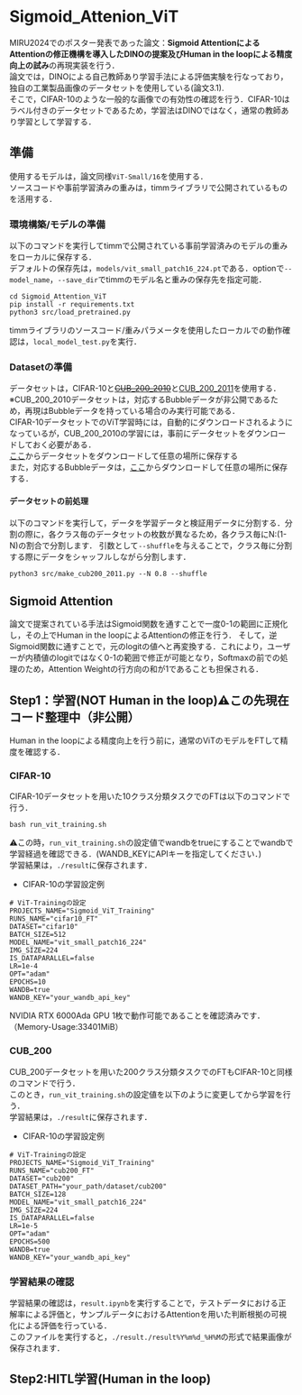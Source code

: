# Sigmoid_Attenion_ViT
MIRU2024でのポスター発表であった論文：**Sigmoid AttentionによるAttentionの修正機構を導入したDINOの提案及びHuman in the loopによる精度向上の試み**の再現実装を行う．<br>
論文では，DINOによる自己教師あり学習手法による評価実験を行なっており，独自の工業製品画像のデータセットを使用している(論文3.1).<br>
そこで，CIFAR-10のような一般的な画像での有効性の確認を行う．CIFAR-10はラベル付きのデータセットであるため，学習法はDINOではなく，通常の教師あり学習として学習する．<br>

## 準備
使用するモデルは，論文同様`ViT-Small/16`を使用する．<br>
ソースコードや事前学習済みの重みは，timmライブラリで公開されているものを活用する．
### 環境構築/モデルの準備
以下のコマンドを実行してtimmで公開されている事前学習済みのモデルの重みをローカルに保存する．<br>
デフォルトの保存先は，`models/vit_small_patch16_224.pt`である．optionで`--model_name`，`--save_dir`でtimmのモデル名と重みの保存先を指定可能．
```
cd Sigmoid_Attention_ViT
pip install -r requirements.txt
python3 src/load_pretrained.py 
```
timmライブラリのソースコード/重みパラメータを使用したローカルでの動作確認は，`local_model_test.py`を実行．

### Datasetの準備
データセットは，CIFAR-10と[~~CUB_200_2010~~](https://www.vision.caltech.edu/datasets/cub_200_2010/)と[CUB_200_2011](https://www.vision.caltech.edu/datasets/cub_200_2011/)を使用する．<br>
※CUB_200_2010データセットは，対応するBubbleデータが非公開であるため，再現はBubbleデータを持っている場合のみ実行可能である．<br>
CIFAR-10データセットでのViT学習時には，自動的にダウンロードされるようになっているが，CUB_200_2010の学習には，事前にデータセットをダウンロードしておく必要がある．<br>
[ここ](https://data.caltech.edu/records/65de6-vp158)からデータセットをダウンロードして任意の場所に保存する<br>
また，対応するBubbleデータは，[ここ](https://github.com/yaorong0921/CUB-GHA)からダウンロードして任意の場所に保存する．

#### データセットの前処理
以下のコマンドを実行して，データを学習データと検証用データに分割する．分割の際に，各クラス毎のデータセットの枚数が異なるため，各クラス毎にN:(1-N)の割合で分割します．
引数として`--shuffle`を与えることで，クラス毎に分割する際にデータをシャッフルしながら分割します．
```
python3 src/make_cub200_2011.py --N 0.8 --shuffle
```

## Sigmoid Attention
論文で提案されている手法はSigmoid関数を通すことで一度0-1の範囲に正規化し，その上でHuman in the loopによるAttentionの修正を行う．
そして，逆Sigmoid関数に通すことで，元のlogitの値へと再変換する．これにより，ユーザーが内積値のlogitではなく0-1の範囲で修正が可能となり，Softmaxの前での処理のため，Attention Weightの行方向の和が1であることも担保される．


## Step1：学習(NOT Human in the loop)⚠️この先現在コード整理中（非公開）
Human in the loopによる精度向上を行う前に，通常のViTのモデルをFTして精度を確認する．
### CIFAR-10
CIFAR-10データセットを用いた10クラス分類タスクでのFTは以下のコマンドで行う．
```
bash run_vit_training.sh
```
⚠️この時，`run_vit_training.sh`の設定値でwandbをtrueにすることでwandbで学習経過を確認できる．(WANDB_KEYにAPIキーを指定してください．)<br>
学習結果は，`./result`に保存されます．
- CIFAR-10の学習設定例
```
# ViT-Trainingの設定
PROJECTS_NAME="Sigmoid_ViT_Training"
RUNS_NAME="cifar10_FT"
DATASET="cifar10"
BATCH_SIZE=512
MODEL_NAME="vit_small_patch16_224"
IMG_SIZE=224
IS_DATAPARALLEL=false
LR=1e-4
OPT="adam"
EPOCHS=10
WANDB=true
WANDB_KEY="your_wandb_api_key"
```
NVIDIA RTX 6000Ada GPU 1枚で動作可能であることを確認済みです．（Memory-Usage:33401MiB）

### CUB_200
CUB_200データセットを用いた200クラス分類タスクでのFTもCIFAR-10と同様のコマンドで行う．<br>
このとき，`run_vit_training.sh`の設定値を以下のように変更してから学習を行う．<br>
学習結果は，`./result`に保存されます．
- CIFAR-10の学習設定例
```
# ViT-Trainingの設定
PROJECTS_NAME="Sigmoid_ViT_Training"
RUNS_NAME="cub200_FT"
DATASET="cub200"
DATASET_PATH="your_path/dataset/cub200"
BATCH_SIZE=128
MODEL_NAME="vit_small_patch16_224"
IMG_SIZE=224
IS_DATAPARALLEL=false
LR=1e-5
OPT="adam"
EPOCHS=500
WANDB=true
WANDB_KEY="your_wandb_api_key"
```
### 学習結果の確認
学習結果の確認は，`result.ipynb`を実行することで，テストデータにおける正解率による評価と，サンプルデータにおけるAttentionを用いた判断根拠の可視化による評価を行っている．<br>
このファイルを実行すると，`./result./result%Y%m%d_%H%M`の形式で結果画像が保存されます．

## Step2:HITL学習(Human in the loop)
